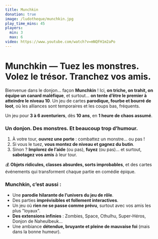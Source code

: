 ```yaml
---
title: Munchkin
donation: true
image: /ludotheque/munchkin.jpg
play_time_mins: 45
players:
  min: 3
  max: 6
video: https://www.youtube.com/watch?v=mNQFH1m2aPo
---
```


# **Munchkin — Tuez les monstres. Volez le trésor. Tranchez vos amis.**

Bienvenue dans le donjon… façon **Munchkin** ! Ici, **on triche, on trahit, on équipe un canard maléfique**, et surtout… **on tente d’être le premier à atteindre le niveau 10**. Un jeu de cartes **parodique, fourbe et bourré de loot**, où les alliances sont temporaires et les coups bas, fréquents.

Un jeu pour **3 à 6 aventuriers**, dès **10 ans**, en **1 heure de chaos assumé**.

### Un donjon. Des monstres. Et beaucoup trop d’humour.

1. À votre tour, **ouvrez une porte** : combattez un monstre… ou pas !
2. Si vous le tuez, **vous montez de niveau et gagnez du butin**.
3. Sinon ? **Implorez de l’aide** (ou pas), **fuyez** (ou pas)… et surtout, **sabotagez vos amis** à leur tour.

💰 **Objets ridicules, classes absurdes, sorts improbables**, et des cartes événements qui transforment chaque partie en comédie épique.

### Munchkin, c’est aussi :

- Une **parodie hilarante de l’univers du jeu de rôle**.
- Des parties **imprévisibles et follement interactives**.
- Un jeu où **rien ne se passe comme prévu**, surtout avec vos amis les plus "loyaux".
- **Des extensions infinies** : Zombies, Space, Cthulhu, Super-Héros, Donjon de Naheulbeuk…
- Une ambiance **détendue, bruyante et pleine de mauvaise foi** (mais dans la bonne humeur).
